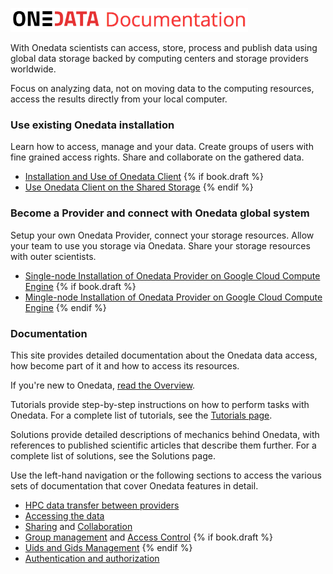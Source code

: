 <p align="left">
<img src="doc/img/heading.png" width="380">
</p>

With Onedata scientists can access, store, process and publish data using global data storage backed by computing centers and storage providers worldwide.

Focus on analyzing data, not on moving data to the computing resources, access the results directly from your local computer.


### Use existing Onedata installation
Learn how to access, manage and your data. Create groups of users with fine grained access rights. Share and collaborate on the gathered data.

- [Installation and Use of Onedata Client](doc/tutorial/screencast_oneclient_remote.md)
{% if book.draft %}
- [Use Onedata Client on the Shared Storage]()
{% endif %}

### Become a Provider and connect with Onedata global system

Setup your own Onedata Provider, connect your storage resources. Allow your team to use you storage via Onedata. Share your storage resources with outer scientists.

- [Single-node Installation of Onedata Provider on Google Cloud Compute Engine]()
{% if book.draft %}
- [Mingle-node Installation of Onedata Provider on Google Cloud Compute Engine]()
{% endif %}

### Documentation
This site provides detailed documentation about the Onedata data access, how become part of it and how to access its resources.

If you're new to Onedata, [read the Overview](doc/overview.md).

Tutorials provide step-by-step instructions on how to perform tasks with Onedata. For a complete list of tutorials, see the [Tutorials page](doc/tutorials.md).

Solutions provide detailed descriptions of mechanics behind Onedata, with references to published scientific articles that describe them further. For a complete list of solutions, see the Solutions page.


Use the left-hand navigation or the following sections to access the various sets of documentation that cover Onedata features in detail.

- [HPC data transfer between providers](doc/solutions/rtransfer.md)
- [Accessing the data]()
- [Sharing](doc/data_sharing.md) and [Collaboration](doc/space_collaboration.md)
- [Group management](doc/group_management.md) and [Access Control](doc/access_control.md) {% if book.draft %}
- [Uids and Gids Management]() {% endif %}
- [Authentication and authorization](doc/solutions/authentication.md)
